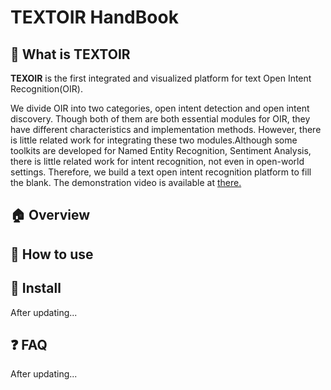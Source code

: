 # TEXTOIR HandBook

## :pushpin: What is TEXTOIR
**TEXOIR** is the first integrated and visualized platform for text Open Intent Recognition(OIR). 

We divide OIR into two categories, open intent detection and open intent discovery. Though both of them are both essential modules for OIR, they have different characteristics and implementation methods. However, there is little related work for integrating these two modules.Although some toolkits are developed for Named Entity Recognition, Sentiment Analysis, there is little related work for intent recognition, not even in open-world settings. Therefore, we build a text open intent recognition platform to fill the blank. 
The demonstration video is available at [there.](https://github.com/XTenLee/TEXTOIR)

## :house:  Overview

## :wrench: How to use

## :hammer: Install

After updating...

## :question: FAQ

After updating...
  
